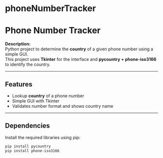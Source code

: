 # phoneNumberTracker

# Phone Number Tracker

**Description:**  
Python project to determine the **country** of a given phone number using a simple GUI.  
This project uses **Tkinter** for the interface and **pycountry + phone-iso3166** to identify the country.

---

## Features
- Lookup **country** of a phone number  
- Simple GUI with Tkinter  
- Validates number format and shows country name  

---

## Dependencies

Install the required libraries using pip:

```bash
pip install pycountry
pip install phone-iso3166
